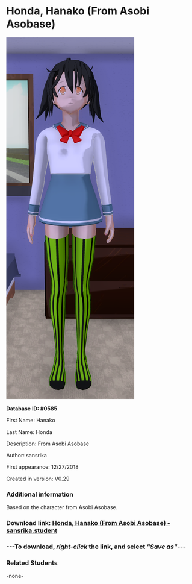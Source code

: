 # Honda, Hanako (From Asobi Asobase)

<img src="../../Files/Images/Honda, Hanako (From Asobi Asobase).png" title="Honda, Hanako (From Asobi Asobase) - sansrika">

**Database ID: #0585**

First Name: Hanako

Last Name: Honda

Description: From Asobi Asobase

Author: sansrika

First appearance: 12/27/2018

Created in version: V0.29

### Additional information

Based on the character from Asobi Asobase.

### Download link: <a href="https://raw.githubusercontent.com/Arbiter1223/Daigaku-Gurashi-Custom-Students/master/Files/Student%20Files/Honda%2C%20Hanako%20(From%20Asobi%20Asobase)%20-%20sansrika.student">Honda, Hanako (From Asobi Asobase) - sansrika.student</a>

### ---**To download, _right-click_ the link, and select _"Save as"_**---

### Related Students

-none-

